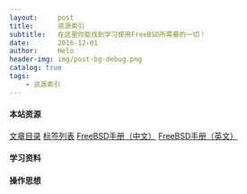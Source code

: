 ```yaml
---
layout:     post
title:      资源索引
subtitle:   在这里你能找到学习使用FreeBSD所需要的一切！
date:       2016-12-01
author:     Helo
header-img: img/post-bg-debug.png
catalog: true
tags:
    - 资源索引
---
```


#### 本站资源
[文章目录](https://chinafreebsd.org/tags/)  [标签列表](https://chinafreebsd.org/tags/) 
[FreeBSD手册（中文）](https://chinafreebsd.org/tags/)  [FreeBSD手册（英文）](https://chinafreebsd.org/tags/)

#### 学习资料

#### 操作思想

